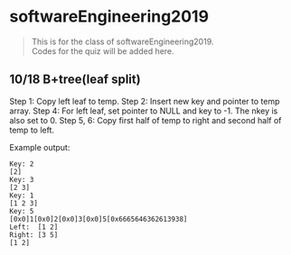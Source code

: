 # softwareEngineering2019
>This is for the class of softwareEngineering2019.  
>Codes for the quiz will be added here.  

## 10/18 B+tree(leaf split)
Step 1: Copy left leaf to temp.
Step 2: Insert new key and pointer to temp array.
Step 4: For left leaf, set pointer to NULL and key to -1. The nkey is also set to 0.
Step 5, 6: Copy first half of temp to right and second half of temp to left.

Example output:
```
Key: 2
[2]
Key: 3
[2 3]
Key: 1
[1 2 3]
Key: 5
[0x0]1[0x0]2[0x0]3[0x0]5[0x6665646362613938]
Left:  [1 2]
Right: [3 5]
[1 2]
```
